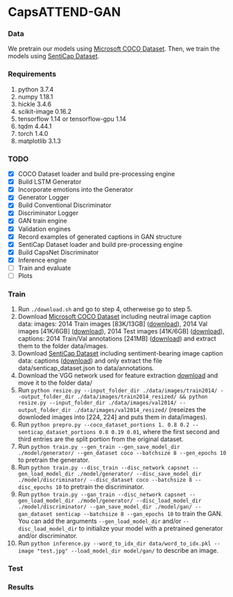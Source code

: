 # CapsATTEND-GAN
### Data
We pretrain our models using [Microsoft COCO Dataset](http://cocodataset.org/#download). 
Then, we train the models using [SentiCap Dataset](http://cm.cecs.anu.edu.au/post/senticap/).

### Requirements
1. python 3.7.4
2. numpy 1.18.1
3. hickle 3.4.6
4. scikit-image 0.16.2
5. tensorflow 1.14 or tensorflow-gpu 1.14
6. tqdm 4.44.1
7. torch 1.4.0
8. matplotlib 3.1.3

### TODO
- [x] COCO Dataset loader and build pre-processing engine
- [x] Build LSTM Generator
- [x] Incorporate emotions into the Generator
- [x] Generator Logger
- [x] Build Conventional Discriminator
- [x] Discriminator Logger
- [x] GAN train engine
- [x] Validation engines
- [x] Record examples of generated captions in GAN structure
- [x] SentiCap Dataset loader and build pre-processing engine
- [x] Build CapsNet Discriminator
- [x] Inference engine
- [ ] Train and evaluate
- [ ] Plots

### Train
1. Run `./download.sh` and go to step 4, otherweise go to step 5.
2. Download [Microsoft COCO Dataset](http://cocodataset.org/#download) including neutral image caption data: images: 2014 Train images [83K/13GB] ([download](http://images.cocodataset.org/zips/train2014.zip)), 2014 Val images [41K/6GB] ([download](http://images.cocodataset.org/zips/val2014.zip)), 2014 Test images [41K/6GB] ([download](http://images.cocodataset.org/zips/test2014.zip)), captions: 2014 Train/Val annotations [241MB] ([download](http://images.cocodataset.org/annotations/annotations_trainval2014.zip)) and extract them to the folder data/images.
3. Download [SentiCap Dataset](http://cm.cecs.anu.edu.au/post/senticap/) including sentiment-bearing image caption data: captions ([download](http://users.cecs.anu.edu.au/~u4534172/data/Senticap/senticap_dataset.zip)) and only extract the file data/senticap_dataset.json to data/annotations.
4. Download the VGG network used for feature extraction [download](http://www.vlfeat.org/matconvnet/models/imagenet-vgg-verydeep-19.mat) and move it to the folder data/
5. Run `python resize.py --input_folder_dir ./data/images/train2014/ --output_folder_dir ./data/images/train2014_resized/ && python resize.py --input_folder_dir ./data/images/val2014/ --output_folder_dir ./data/images/val2014_resized/` (reseizes the downloded images into [224, 224] and puts them in data/images).
6. Run `python prepro.py --coco_dataset_portions 1. 0.8 0.2 --senticap_dataset_portions 0.8 0.19 0.01`, where the first second and third entries are the split portion from the original dataset.
7. Run `python train.py --gen_train --gen_save_model_dir ./model/generator/ --gen_dataset coco --batchsize 8 --gen_epochs 10` to pretrain the generator.
8. Run `python train.py --disc_train --disc_network capsnet --gen_load_model_dir ./model/generator/ --disc_save_model_dir ./model/discriminator/ --disc_dataset coco --batchsize 8 --disc_epochs 10` to pretrain the discriminator.
9. Run `python train.py --gan_train --disc_network capsnet --gen_load_model_dir ./model/generator/ --disc_load_model_dir ./model/discriminator/ --gan_save_model_dir ./model/gan/ --gan_dataset senticap --batchsize 8 --gan_epochs 10` to train the GAN. You can add the arguments `--gen_load_model_dir` and/or `--disc_load_model_dir` to initialize your model with a pretrained generator and/or discriminator.
10. Run `python inference.py --word_to_idx_dir data/word_to_idx.pkl --image "test.jpg" --load_model_dir model/gan/` to describe an image.

### Test

### Results
